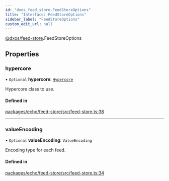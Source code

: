 ```yaml
---
id: "dxos_feed_store.FeedStoreOptions"
title: "Interface: FeedStoreOptions"
sidebar_label: "FeedStoreOptions"
custom_edit_url: null
---
```


[@dxos/feed-store](../modules/dxos_feed_store.md).FeedStoreOptions

## Properties

### hypercore

• `Optional` **hypercore**: [`Hypercore`](../modules/dxos_feed_store.md#hypercore)

Hypercore class to use.

#### Defined in

[packages/echo/feed-store/src/feed-store.ts:38](https://github.com/dxos/dxos/blob/b06737400/packages/echo/feed-store/src/feed-store.ts#L38)

___

### valueEncoding

• `Optional` **valueEncoding**: `ValueEncoding`

Encoding type for each feed.

#### Defined in

[packages/echo/feed-store/src/feed-store.ts:34](https://github.com/dxos/dxos/blob/b06737400/packages/echo/feed-store/src/feed-store.ts#L34)
